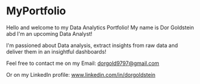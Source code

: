 # MyPortfolio
Hello and welcome to my Data Analytics Portfolio!
My name is Dor Goldstein abd I'm an upcoming Data Analyst!

I'm passioned about Data analysis, extract insights from raw data and deliver them in an insightful dashboards!

Feel free to contact me on my Email:
dorgold9797@gmail.com

Or on my LinkedIn profile:
www.linkedin.com/in/dorgoldstein

